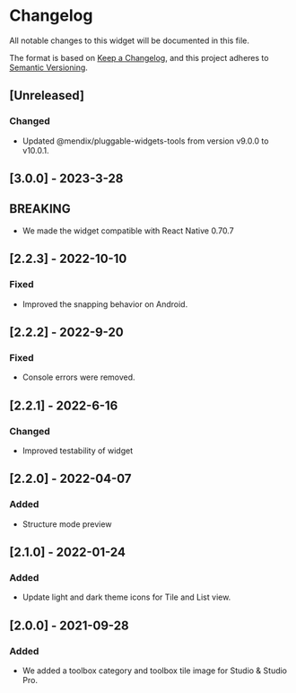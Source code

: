 # Changelog

All notable changes to this widget will be documented in this file.

The format is based on [Keep a Changelog](https://keepachangelog.com/en/1.0.0/), and this project adheres to [Semantic Versioning](https://semver.org/spec/v2.0.0.html).

## [Unreleased]

### Changed

-   Updated @mendix/pluggable-widgets-tools from version v9.0.0 to v10.0.1.

## [3.0.0] - 2023-3-28

## BREAKING

-   We made the widget compatible with React Native 0.70.7

## [2.2.3] - 2022-10-10

### Fixed

-   Improved the snapping behavior on Android.

## [2.2.2] - 2022-9-20

### Fixed

-   Console errors were removed.

## [2.2.1] - 2022-6-16

### Changed

-   Improved testability of widget

## [2.2.0] - 2022-04-07

### Added

-   Structure mode preview

## [2.1.0] - 2022-01-24

### Added

-   Update light and dark theme icons for Tile and List view.

## [2.0.0] - 2021-09-28

### Added

-   We added a toolbox category and toolbox tile image for Studio & Studio Pro.
